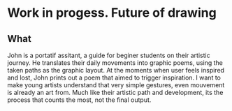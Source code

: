 # Work in progess. Future of drawing

## What

John is a portatif assitant, a guide for beginer students on their artistic journey. He translates their daily movements into graphic poems, using the taken paths as the graphic layout. At the moments when user feels inspired and lost, John prints out a poem that aimed to trigger inspiration. I want to make young artists understand that very simple gestures, even mouvement is already an art from. Much like their artistic path and development, its the process that counts the most, not the final output. 
